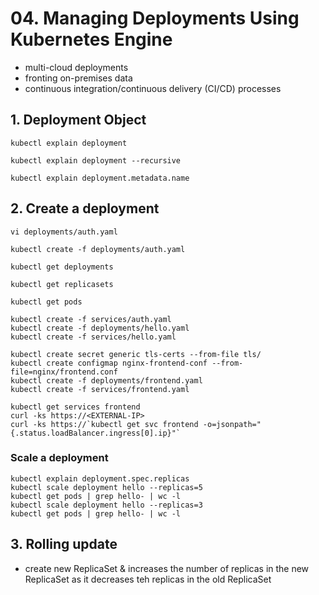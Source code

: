 # 04. Managing Deployments Using Kubernetes Engine
- multi-cloud deployments
- fronting on-premises data
- continuous integration/continuous delivery (CI/CD) processes

## 1. Deployment Object
```shell
kubectl explain deployment

kubectl explain deployment --recursive

kubectl explain deployment.metadata.name
```
## 2. Create a deployment
```shell
vi deployments/auth.yaml

kubectl create -f deployments/auth.yaml

kubectl get deployments

kubectl get replicasets

kubectl get pods

kubectl create -f services/auth.yaml
kubectl create -f deployments/hello.yaml
kubectl create -f services/hello.yaml

kubectl create secret generic tls-certs --from-file tls/
kubectl create configmap nginx-frontend-conf --from-file=nginx/frontend.conf
kubectl create -f deployments/frontend.yaml
kubectl create -f services/frontend.yaml

kubectl get services frontend
curl -ks https://<EXTERNAL-IP>
curl -ks https://`kubectl get svc frontend -o=jsonpath="{.status.loadBalancer.ingress[0].ip}"`
```
### Scale a deployment
```shell
kubectl explain deployment.spec.replicas
kubectl scale deployment hello --replicas=5
kubectl get pods | grep hello- | wc -l
kubectl scale deployment hello --replicas=3
kubectl get pods | grep hello- | wc -l
```
##  3. Rolling update
- create new ReplicaSet & increases the number of replicas in the new ReplicaSet as it decreases teh replicas in the old ReplicaSet

